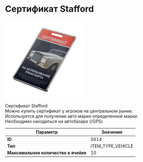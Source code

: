 # Сертификат Stafford

![Item Image](../img/5614.webp?raw=true)

Сертификат Stafford<br>Можно купить сертификат у игроков на центральном рынке.<br>Используется для получения авто марки определенной марки.<br>Необходимо находиться на автобазаре (/GPS)


| Параметр | Значение |
|----------|----------|
| **ID** | 5614 |
| **Тип** | ITEM_TYPE_VEHICLE |
| **Максимальное количество в ячейке** | 10 |

